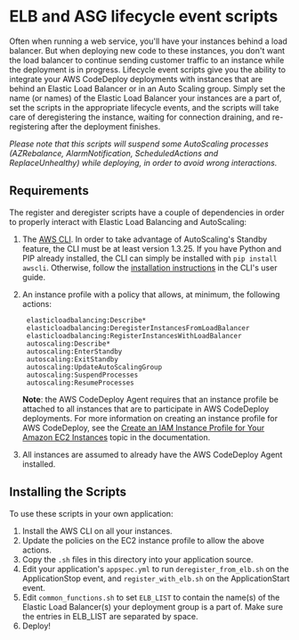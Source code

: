 # ELB and ASG lifecycle event scripts

Often when running a web service, you'll have your instances behind a load balancer. But when
deploying new code to these instances, you don't want the load balancer to continue sending customer
traffic to an instance while the deployment is in progress. Lifecycle event scripts give you the
ability to integrate your AWS CodeDeploy deployments with instances that are behind an Elastic Load
Balancer or in an Auto Scaling group. Simply set the name (or names) of the Elastic Load Balancer
your instances are a part of, set the scripts in the appropriate lifecycle events, and the scripts
will take care of deregistering the instance, waiting for connection draining, and re-registering
after the deployment finishes.

*Please note that this scripts will suspend some AutoScaling processes (AZRebalance, AlarmNotification, ScheduledActions and ReplaceUnhealthy) while deploying, in order to avoid wrong interactions.*

## Requirements

The register and deregister scripts have a couple of dependencies in order to properly interact with
Elastic Load Balancing and AutoScaling:

1. The [AWS CLI](http://aws.amazon.com/cli/). In order to take advantage of
AutoScaling's Standby feature, the CLI must be at least version 1.3.25. If you
have Python and PIP already installed, the CLI can simply be installed with `pip
install awscli`. Otherwise, follow the [installation instructions](http://docs.aws.amazon.com/cli/latest/userguide/installing.html)
in the CLI's user guide.
2. An instance profile with a policy that allows, at minimum, the following actions:

        elasticloadbalancing:Describe*
        elasticloadbalancing:DeregisterInstancesFromLoadBalancer
        elasticloadbalancing:RegisterInstancesWithLoadBalancer
        autoscaling:Describe*
        autoscaling:EnterStandby
        autoscaling:ExitStandby
        autoscaling:UpdateAutoScalingGroup
        autoscaling:SuspendProcesses
        autoscaling:ResumeProcesses

    **Note**: the AWS CodeDeploy Agent requires that an instance profile be attached to all instances that
    are to participate in AWS CodeDeploy deployments. For more information on creating an instance
    profile for AWS CodeDeploy, see the [Create an IAM Instance Profile for Your Amazon EC2 Instances](http://docs.aws.amazon.com/codedeploy/latest/userguide/how-to-create-iam-instance-profile.html)
    topic in the documentation.
3. All instances are assumed to already have the AWS CodeDeploy Agent installed.

## Installing the Scripts

To use these scripts in your own application:

1. Install the AWS CLI on all your instances.
2. Update the policies on the EC2 instance profile to allow the above actions.
3. Copy the `.sh` files in this directory into your application source.
4. Edit your application's `appspec.yml` to run `deregister_from_elb.sh` on the ApplicationStop event,
and `register_with_elb.sh` on the ApplicationStart event.
5. Edit `common_functions.sh` to set `ELB_LIST` to contain the name(s) of the Elastic Load
Balancer(s) your deployment group is a part of. Make sure the entries in ELB_LIST are separated by space.
6. Deploy!

